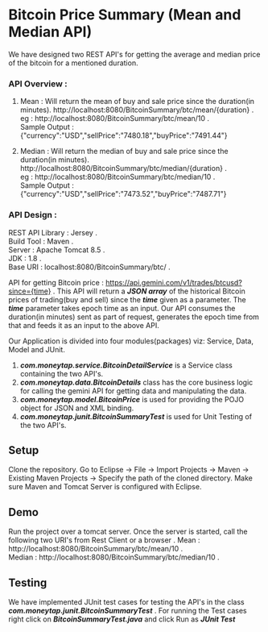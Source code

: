 # Bitcoin Price Summary (Mean and Median API)
We have designed two REST API's for getting the average and median price of the bitcoin for a mentioned duration.

### API Overview :  
1.  Mean : Will return the mean of buy and sale price since the duration(in minutes).
    http://localhost:8080/BitcoinSummary/btc/mean/{duration} .  
    eg : http://localhost:8080/BitcoinSummary/btc/mean/10 .   
    Sample Output : {"currency":"USD","sellPrice":"7480.18","buyPrice":"7491.44"}
          
2.  Median : Will return the median of buy and sale price since the duration(in minutes).
    http://localhost:8080/BitcoinSummary/btc/median/{duration} .  
    eg : http://localhost:8080/BitcoinSummary/btc/median/10 .   
    Sample Output : {"currency":"USD","sellPrice":"7473.52","buyPrice":"7487.71"}

### API Design : 
REST API Library  : Jersey .  
Build Tool : Maven .  
Server : Apache Tomcat 8.5 .  
JDK : 1.8 .  
Base URI : localhost:8080/BitcoinSummary/btc/ .  

API for getting Bitcoin price : https://api.gemini.com/v1/trades/btcusd?since={time} .    This API will return a ***JSON array*** of the historical Bitcoin prices of trading(buy and sell) since the ***time*** given as a parameter. The ***time*** parameter takes epoch time as an input. Our API consumes the duration(in minutes) sent as part of request, generates the epoch time from that and feeds it as an input to the above API.

Our Application is divided into four modules(packages) viz: Service, Data, Model and JUnit.
1. ***com.moneytap.service.BitcoinDetailService*** is a Service class containing the two API's.
2. ***com.moneytap.data.BitcoinDetails*** class has the core business logic for calling the gemini API for getting data and manipulating the data.
3. ***com.moneytap.model.BitcoinPrice*** is used for providing the POJO object for JSON and XML binding.
4. ***com.moneytap.junit.BitcoinSummaryTest*** is used for Unit Testing of the two API's.

## Setup ##
Clone the repository.
Go to Eclipse -> File -> Import Projects -> Maven -> Existing Maven Projects -> Specify the path of the cloned directory.
Make sure Maven and Tomcat Server is configured with Eclipse.

## Demo ##
Run the project over a tomcat server. Once the server is started, call the following two URI's from Rest Client or a browser . 
Mean : http://localhost:8080/BitcoinSummary/btc/mean/10 .  
Median : http://localhost:8080/BitcoinSummary/btc/median/10 .  

## Testing ##
We have implemented JUnit test cases for testing the API's in the class ***com.moneytap.junit.BitcoinSummaryTest*** .
For running the Test cases right click on ***BitcoinSummaryTest.java*** and click Run as ***JUnit Test***
